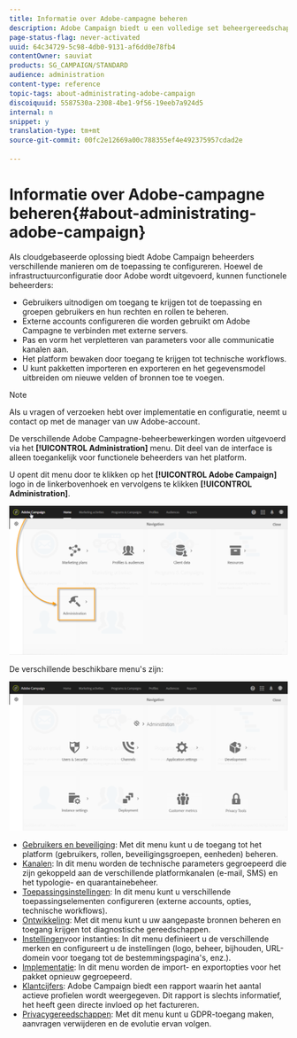 ```yaml
---
title: Informatie over Adobe-campagne beheren
description: Adobe Campaign biedt u een volledige set beheergereedschappen. Leer hoe u uw gebruikers beheert en uw kanalen configureert.
page-status-flag: never-activated
uuid: 64c34729-5c98-4db0-9131-af6dd0e78fb4
contentOwner: sauviat
products: SG_CAMPAIGN/STANDARD
audience: administration
content-type: reference
topic-tags: about-administrating-adobe-campaign
discoiquuid: 5587530a-2308-4be1-9f56-19eeb7a924d5
internal: n
snippet: y
translation-type: tm+mt
source-git-commit: 00fc2e12669a00c788355ef4e492375957cdad2e

---
```



# Informatie over Adobe-campagne beheren{#about-administrating-adobe-campaign}

Als cloudgebaseerde oplossing biedt Adobe Campaign beheerders verschillende manieren om de toepassing te configureren. Hoewel de infrastructuurconfiguratie door Adobe wordt uitgevoerd, kunnen functionele beheerders:

* Gebruikers uitnodigen om toegang te krijgen tot de toepassing en groepen gebruikers en hun rechten en rollen te beheren.
* Externe accounts configureren die worden gebruikt om Adobe Campagne te verbinden met externe servers.
* Pas en vorm het verpletteren van parameters voor alle communicatie kanalen aan.
* Het platform bewaken door toegang te krijgen tot technische workflows.
* U kunt pakketten importeren en exporteren en het gegevensmodel uitbreiden om nieuwe velden of bronnen toe te voegen.

>[!NOTE]
>
>Als u vragen of verzoeken hebt over implementatie en configuratie, neemt u contact op met de manager van uw Adobe-account.

De verschillende Adobe Campagne-beheerbewerkingen worden uitgevoerd via het **[!UICONTROL Administration]** menu. Dit deel van de interface is alleen toegankelijk voor functionele beheerders van het platform.

U opent dit menu door te klikken op het **[!UICONTROL Adobe Campaign]** logo in de linkerbovenhoek en vervolgens te klikken **[!UICONTROL Administration]**.

![](assets/admin_overview.png)

De verschillende beschikbare menu&#39;s zijn:

![](assets/admin_overview2.png)

* [Gebruikers en beveiliging](../../administration/using/about-access-management.md): Met dit menu kunt u de toegang tot het platform (gebruikers, rollen, beveiligingsgroepen, eenheden) beheren.
* [Kanalen](../../administration/using/about-channel-configuration.md): In dit menu worden de technische parameters gegroepeerd die zijn gekoppeld aan de verschillende platformkanalen (e-mail, SMS) en het typologie- en quarantainebeheer.
* [Toepassingsinstellingen](../../administration/using/external-accounts.md): In dit menu kunt u verschillende toepassingselementen configureren (externe accounts, opties, technische workflows).
* [Ontwikkeling](../../developing/using/data-model-concepts.md): Met dit menu kunt u uw aangepaste bronnen beheren en toegang krijgen tot diagnostische gereedschappen.
* [Instellingen](../../administration/using/branding.md)voor instanties: In dit menu definieert u de verschillende merken en configureert u de instellingen (logo, beheer, bijhouden, URL-domein voor toegang tot de bestemmingspagina&#39;s, enz.).
* [Implementatie](../../automating/using/managing-packages.md): In dit menu worden de import- en exportopties voor het pakket opnieuw gegroepeerd.
* [Klantcijfers](../../audiences/using/active-profiles.md): Adobe Campaign biedt een rapport waarin het aantal actieve profielen wordt weergegeven. Dit rapport is slechts informatief, het heeft geen directe invloed op het factureren.
* [Privacygereedschappen](https://docs.campaign.adobe.com/doc/standard/getting_started/en/ACS_GDPR.html): Met dit menu kunt u GDPR-toegang maken, aanvragen verwijderen en de evolutie ervan volgen.

